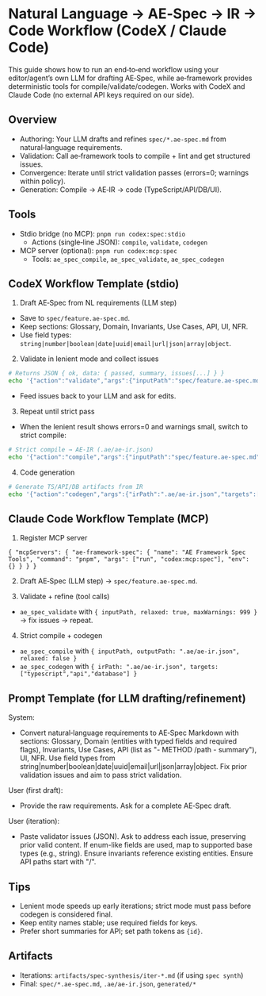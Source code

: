 # Natural Language → AE‑Spec → IR → Code Workflow (CodeX / Claude Code)

This guide shows how to run an end‑to‑end workflow using your editor/agent’s own LLM for drafting AE‑Spec, while ae‑framework provides deterministic tools for compile/validate/codegen. Works with CodeX and Claude Code (no external API keys required on our side).

## Overview

- Authoring: Your LLM drafts and refines `spec/*.ae-spec.md` from natural‑language requirements.
- Validation: Call ae‑framework tools to compile + lint and get structured issues.
- Convergence: Iterate until strict validation passes (errors=0; warnings within policy).
- Generation: Compile → AE‑IR → code (TypeScript/API/DB/UI).

## Tools

- Stdio bridge (no MCP): `pnpm run codex:spec:stdio`
  - Actions (single‑line JSON): `compile`, `validate`, `codegen`
- MCP server (optional): `pnpm run codex:mcp:spec`
  - Tools: `ae_spec_compile`, `ae_spec_validate`, `ae_spec_codegen`

## CodeX Workflow Template (stdio)

1) Draft AE‑Spec from NL requirements (LLM step)
- Save to `spec/feature.ae-spec.md`.
- Keep sections: Glossary, Domain, Invariants, Use Cases, API, UI, NFR.
- Use field types: `string|number|boolean|date|uuid|email|url|json|array|object`.

2) Validate in lenient mode and collect issues
```bash
# Returns JSON { ok, data: { passed, summary, issues[...] } }
echo '{"action":"validate","args":{"inputPath":"spec/feature.ae-spec.md","relaxed":true,"maxWarnings":999}}' | pnpm run codex:spec:stdio
```
- Feed issues back to your LLM and ask for edits.

3) Repeat until strict pass
- When the lenient result shows errors=0 and warnings small, switch to strict compile:
```bash
# Strict compile → AE‑IR (.ae/ae-ir.json)
echo '{"action":"compile","args":{"inputPath":"spec/feature.ae-spec.md","outputPath":".ae/ae-ir.json","relaxed":false}}' | pnpm run codex:spec:stdio
```

4) Code generation
```bash
# Generate TS/API/DB artifacts from IR
echo '{"action":"codegen","args":{"irPath":".ae/ae-ir.json","targets":["typescript","api","database"]}}' | pnpm run codex:spec:stdio
```

## Claude Code Workflow Template (MCP)

1) Register MCP server
```jsonc
{ "mcpServers": { "ae-framework-spec": { "name": "AE Framework Spec Tools", "command": "pnpm", "args": ["run", "codex:mcp:spec"], "env": {} } } }
```

2) Draft AE‑Spec (LLM step) → `spec/feature.ae-spec.md`.

3) Validate + refine (tool calls)
- `ae_spec_validate` with `{ inputPath, relaxed: true, maxWarnings: 999 }` → fix issues → repeat.

4) Strict compile + codegen
- `ae_spec_compile` with `{ inputPath, outputPath: ".ae/ae-ir.json", relaxed: false }`
- `ae_spec_codegen` with `{ irPath: ".ae/ae-ir.json", targets: ["typescript","api","database"] }`

## Prompt Template (for LLM drafting/refinement)

System:
- Convert natural‑language requirements to AE‑Spec Markdown with sections: Glossary, Domain (entities with typed fields and required flags), Invariants, Use Cases, API (list as "- METHOD /path - summary"), UI, NFR. Use field types from string|number|boolean|date|uuid|email|url|json|array|object. Fix prior validation issues and aim to pass strict validation.

User (first draft):
- Provide the raw requirements. Ask for a complete AE‑Spec draft.

User (iteration):
- Paste validator issues (JSON). Ask to address each issue, preserving prior valid content. If enum-like fields are used, map to supported base types (e.g., string). Ensure invariants reference existing entities. Ensure API paths start with "/".

## Tips

- Lenient mode speeds up early iterations; strict mode must pass before codegen is considered final.
- Keep entity names stable; use required fields for keys.
- Prefer short summaries for API; set path tokens as `{id}`.

## Artifacts
- Iterations: `artifacts/spec-synthesis/iter-*.md` (if using `spec synth`)
- Final: `spec/*.ae-spec.md`, `.ae/ae-ir.json`, `generated/*`
